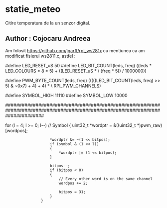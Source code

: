 # statie_meteo

Citire temperatura de la un senzor digital. 

## Author : Cojocaru Andreea

Am folosit https://github.com/jgarff/rpi_ws281x cu mentiunea ca am modificat fisierul ws2811.c, astfel :

#define LED_RESET_uS                             50
#define LED_BIT_COUNT(leds, freq)                ((leds * LED_COLOURS * 8 * 5) + ((LED_RESET_uS * \ (freq * 5)) / 1000000))
                                                  
#define PWM_BYTE_COUNT(leds, freq)               (((((LED_BIT_COUNT(leds, freq) >> 5) & ~0x7) + 4) + 4) * \ RPI_PWM_CHANNELS)

#define SYMBOL_HIGH                               11110
#define SYMBOL_LOW                                10000

##############################################################################################################################

for (l = 4; l >= 0; l--)               // Symbol
                    {
                        uint32_t *wordptr = &((uint32_t *)pwm_raw)[wordpos];

                        *wordptr &= ~(1 << bitpos);
                        if (symbol & (1 << l))
                        {
                            *wordptr |= (1 << bitpos);
                        }

                        bitpos--;
                        if (bitpos < 0)
                        {
                            // Every other word is on the same channel
                            wordpos += 2;

                            bitpos = 31;
                        }
                    }
